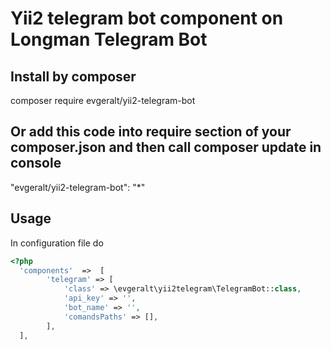 # Yii2 telegram bot component on Longman Telegram Bot
## Install by composer
composer require evgeralt/yii2-telegram-bot
## Or add this code into require section of your composer.json and then call composer update in console
"evgeralt/yii2-telegram-bot": "*"
## Usage
In configuration file do
```php
<?php
  'components'  =>  [
        'telegram' => [
            'class' => \evgeralt\yii2telegram\TelegramBot::class,
            'api_key' => '',
            'bot_name' => '',
            'comandsPaths' => [],
        ],
  ],
```
